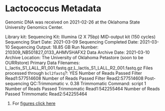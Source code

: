 # Lactococcus Metadata

Genomic DNA was received on 2021-02-26 at the Oklahoma State University Genomics Center.


Library kit:
Sequencing Kit: Illumina (2 X 75bp) MID-output kit (150 cycles)
Sequencing Start Date: 2021-03-09
Sequencing Completed Date: 2021-03-10
Sequencing Output: 18.85 GB
Run Number: 210309_NB501827_0133_AHMV5HAFX2
Data Archive Date: 2021-03-10
Archive Location: The University of Oklahoma Petastore (soon to be OURRstore)
Primary Data Filenames: L_lactis_S1_LALL_R1_001.fastq.gz,L_lactis_S1_LALL_R2_001.fastq.gz
Files processed through `bcl2fastq`?: YES
Number of Reads Passed Filter Read1:577514608
Number of Reads Passed Filter Read2:577514608
Post-sequencing QC:Trimmomatic v. 0.38 
Trimmomatic Command: script 1
Number of Reads Passed Trimmomatic Read1:542255464
Number of Reads Passed Trimmomatic Read2:542255464






1. For [figures click here](/fig/)
